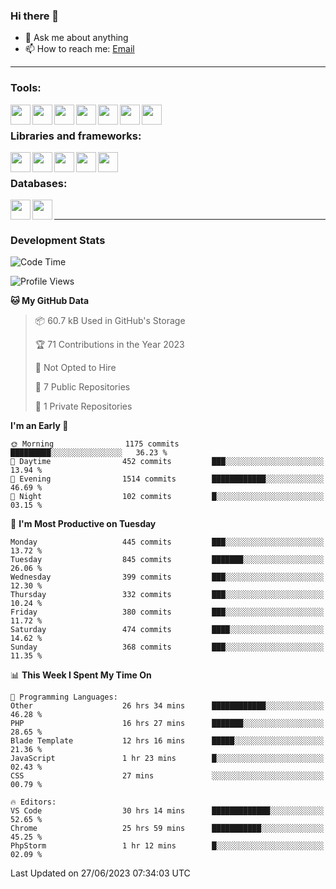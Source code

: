### Hi there 👋

- 💬 Ask me about anything
- 📫 How to reach me: [Email]

---

### Tools:
<img align='left' height="32" width="32" src="https://cdn.jsdelivr.net/npm/simple-icons@4.8.0/icons/phpstorm.svg" />
<img align='left' height="32" width="32" src="https://cdn.jsdelivr.net/npm/simple-icons@4.8.0/icons/webstorm.svg" />
<img align='left' height="32" width="32" src="https://cdn.jsdelivr.net/npm/simple-icons@4.8.0/icons/visualstudiocode.svg" />
<img align='left' height="32" width="32" src="https://cdn.jsdelivr.net/npm/simple-icons@4.8.0/icons/sublimetext.svg" />
<img align='left' height="32" width="32" src="https://cdn.jsdelivr.net/npm/simple-icons@4.8.0/icons/laragon.svg" />
<img align='left' height="32" width="32" src="https://cdn.jsdelivr.net/npm/simple-icons@4.8.0/icons/docker.svg" />
<img align='left' height="32" width="32" src="https://cdn.jsdelivr.net/npm/simple-icons@4.8.0/icons/amazonaws.svg" />
<br>

### Libraries and frameworks:
<img align='left' height="32" width="32" src="https://cdn.jsdelivr.net/npm/simple-icons@4.8.0/icons/laravel.svg" />
<img align='left' height="32" width="32" src="https://cdn.jsdelivr.net/npm/simple-icons@4.8.0/icons/vue-dot-js.svg" />
<img align='left' height="32" width="32" src="https://cdn.jsdelivr.net/npm/simple-icons@4.8.0/icons/jquery.svg" />
<img align='left' height="32" width="32" src="https://cdn.jsdelivr.net/npm/simple-icons@4.8.0/icons/sass.svg" />
<img align='left' height="32" width="32" src="https://cdn.jsdelivr.net/npm/simple-icons@4.8.0/icons/tailwindcss.svg" />
<br>

### Databases:
<img align='left' height="32" width="32" src="https://cdn.jsdelivr.net/npm/simple-icons@4.8.0/icons/mysql.svg" />
<img align='left' height="32" width="32" src="https://cdn.jsdelivr.net/npm/simple-icons@4.8.0/icons/microsoftsqlserver.svg" />
<br>

---
### Development Stats
<!--START_SECTION:waka-->
![Code Time](http://img.shields.io/badge/Code%20Time-1%2C888%20hrs%2054%20mins-blue)

![Profile Views](http://img.shields.io/badge/Profile%20Views-18-blue)

**🐱 My GitHub Data** 

> 📦 60.7 kB Used in GitHub's Storage 
 > 
> 🏆 71 Contributions in the Year 2023
 > 
> 🚫 Not Opted to Hire
 > 
> 📜 7 Public Repositories 
 > 
> 🔑 1 Private Repositories 
 > 
**I'm an Early 🐤** 

```text
🌞 Morning                1175 commits        █████████░░░░░░░░░░░░░░░░   36.23 % 
🌆 Daytime                452 commits         ███░░░░░░░░░░░░░░░░░░░░░░   13.94 % 
🌃 Evening                1514 commits        ████████████░░░░░░░░░░░░░   46.69 % 
🌙 Night                  102 commits         █░░░░░░░░░░░░░░░░░░░░░░░░   03.15 % 
```
📅 **I'm Most Productive on Tuesday** 

```text
Monday                   445 commits         ███░░░░░░░░░░░░░░░░░░░░░░   13.72 % 
Tuesday                  845 commits         ███████░░░░░░░░░░░░░░░░░░   26.06 % 
Wednesday                399 commits         ███░░░░░░░░░░░░░░░░░░░░░░   12.30 % 
Thursday                 332 commits         ███░░░░░░░░░░░░░░░░░░░░░░   10.24 % 
Friday                   380 commits         ███░░░░░░░░░░░░░░░░░░░░░░   11.72 % 
Saturday                 474 commits         ████░░░░░░░░░░░░░░░░░░░░░   14.62 % 
Sunday                   368 commits         ███░░░░░░░░░░░░░░░░░░░░░░   11.35 % 
```


📊 **This Week I Spent My Time On** 

```text
💬 Programming Languages: 
Other                    26 hrs 34 mins      ████████████░░░░░░░░░░░░░   46.28 % 
PHP                      16 hrs 27 mins      ███████░░░░░░░░░░░░░░░░░░   28.65 % 
Blade Template           12 hrs 16 mins      █████░░░░░░░░░░░░░░░░░░░░   21.36 % 
JavaScript               1 hr 23 mins        █░░░░░░░░░░░░░░░░░░░░░░░░   02.43 % 
CSS                      27 mins             ░░░░░░░░░░░░░░░░░░░░░░░░░   00.79 % 

🔥 Editors: 
VS Code                  30 hrs 14 mins      █████████████░░░░░░░░░░░░   52.65 % 
Chrome                   25 hrs 59 mins      ███████████░░░░░░░░░░░░░░   45.25 % 
PhpStorm                 1 hr 12 mins        █░░░░░░░░░░░░░░░░░░░░░░░░   02.09 % 
```


 Last Updated on 27/06/2023 07:34:03 UTC
<!--END_SECTION:waka-->

[huyviet]: https://huyviet.vn/
[EMAIl]: https://mail.google.com/mail/u/0/?fs=1&tf=cm&source=mailto&to=huynguyenviet0110@gmail.com
